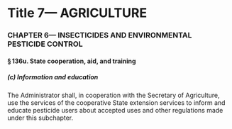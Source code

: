 
# Title 7— AGRICULTURE
### CHAPTER 6— INSECTICIDES AND ENVIRONMENTAL PESTICIDE CONTROL
#### § 136u. State cooperation, aid, and training
##### (c) Information and education

The Administrator shall, in cooperation with the Secretary of Agriculture, use the services of the cooperative State extension services to inform and educate pesticide users about accepted uses and other regulations made under this subchapter.
